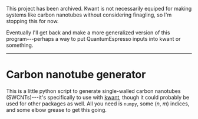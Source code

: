 This project has been archived. Kwant is not necessarily equiped for
making systems like carbon nanotubes without considering finagling,
so I'm stopping this for now.

Eventually I'll get back and make a more generalized version of this
program---perhaps a way to put QuantumEspresso inputs into kwant
or something.

---

# Carbon nanotube generator

This is a little python script to generate single-walled carbon nanotubes
(SWCNTs)---it's specifically to use with [kwant][kwant], though it could
probably be used for other packages as well. All you need is `numpy`,
some (*n*, *m*) indices, and some elbow grease to get this going.

[kwant]: https://gitlab.kwant-project.org/kwant/kwant

